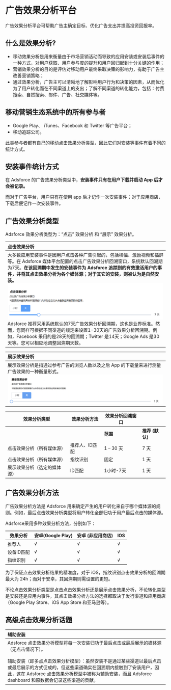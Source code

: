 广告效果分析平台
================

广告效果分析平台可帮助广告主确定目标、优化广告支出并提高投资回报率。

**什么是效果分析?**
-------------------

- 移动效果分析是用来衡量由于市场营销活动而导致的应用安装或安装后事件的一种方式，对用户获取、用户参与度的提升和用户回归起到十分关键的作用；
- 营销效果分析的目的是评估对移动用户最终采取决策的影响力，有助于广告主改善营销策略；
- 通过效果分析，广告主可以清晰地了解影响用户行为和决策的因素，从而优化为了用户转化而在不同渠道上的支出；了解不同渠道的转化能力，包括：付费搜索、自然搜索、邮件、广告、社交媒体等。

移动营销生态系统中的所有参与者
------------------------------

- Google Play、 iTunes、Facebook 和 Twitter 等广告平台；
- 移动追踪公司。

此类参与者都有自己的移动点击效果分析类型，因此它们对安装等事件有着不同的统计方式。

安装事件统计方式
----------------

在 Adsforce 的广告效果分析类型中，<b>安装事件只有在用户下载并启动 App 后才会被记录。</b>

而对于广告平台，用户只有在使用 app 后才记作一次安装事件；对于应用商店，下载后便记作一次安装事件。 

**广告效果分析类型**
--------------------

Adsforce 效果分析类型为：“点击” 效果分析 和 “展示” 效果分析。

| 点击效果分析                                                 |
| :----------------------------------------------------------- |
| 大多数应用安装事件是因用户点击各种广告引起的，包括横幅、激励视频和插屏等。在 Adsforce 媒体平台配置的点击广告效果分析回溯窗口，系统默认回溯期为7天。<b>在该回溯期中发生的安装事件为 Adsforce 追踪到的有效激活用户的事件，并将其点击效果分析为各个媒体源；对于其它的安装，则被认为是自然安装。</b> ![1](1.png) <br />Adsforce 推荐采用系统默认的7天广告效果分析回溯期，这也是业界标准。然而，您同样可根据不同渠道的规定来设置1-30天的广告效果分析回溯期。例如，Facebook 采用的是28天的回溯期；Twitter 是14天；Google Ads 是30天等。您可以相应地调整回溯期天数。<br /> |

| 展示效果分析                                                 |
| :----------------------------------------------------------- |
| 展示效果分析是指通过参考广告的浏览人数以及之后 App 的下载量来进行测量广告效果的一种衡量形式。 <br /> ![2](2.png) |

| **效果分析类型**             | **效果分析方法** | **效果分析回溯窗口** |                 |
| ---------------------------- | ---------------- | -------------------- | --------------- |
|                              |                  | **范围**             | **推荐 (默认)** |
| 点击效果分析（所有媒体源）   | 推荐人、ID匹配   | 1 – 30 天            | 7 天            |
| 点击效果分析（所有媒体源）   | 指纹识别         | 固定                 | 1 天            |
| 展示效果分析（选定的媒体源） | ID匹配           | 1小时-7天            | 1 天            |



广告效果分析方法
----------------

广告效果分析方法是 Adsforce 用来确定产生的用户转化来自于哪个媒体源的规则。例如，最后点击效果分析类型将用户转化全部归功于用户最后点击的媒体源。

Adsforce采用多种效果分析方法，分别如下： 

| 效果分析   | 安卓(Google Play) | 安卓 (非应用商店) | IOS  |
| ---------- | ----------------- | ----------------- | ---- |
| 推荐人     | √                 | √                 | √    |
| 设备ID匹配 | √                 | √                 | √    |
| 指纹识别   | √                 | √                 | √    |

为了保证点击效果分析结果的精准度，对于 iOS，指纹识别点击效果分析的回溯期最大为 24h；而对于安卓，其回溯期则需设置的更短。

不论点击效果分析类型是点击点击效果分析还是展示点击效果分析，不论转化类型是安装还是应用内事件，其点击效果分析方法的选择都取决于发行渠道和应用商店（Google Play Store、iOS App Store 和亚马逊等）。

高级点击效果分析话题
--------------------

| 辅助安装                                                     |
| :----------------------------------------------------------- |
| Adsforce 点击效果分析模型将每一次安装归功于最后点击或最后展示的媒体源（无点击情况下）。<br /><br />辅助安装（即多点点击效果分析模型）：虽然安装不是通过某些渠道以最后点击或最后展示的方式促成的，但这些渠道确实在回溯期内接触到了安装用户，因此，这在 Adsforce 点击效果分析模型中被称为辅助安装，而且 Adsforce dashboard 和原数据会记录这些渠道的贡献。<br /> |









